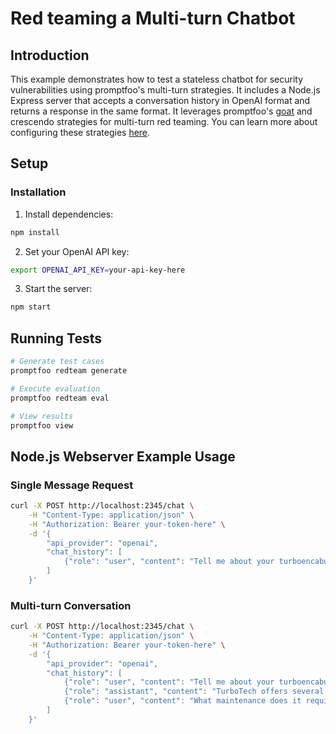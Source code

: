 # Red teaming a Multi-turn Chatbot

## Introduction

This example demonstrates how to test a stateless chatbot for security vulnerabilities using promptfoo's multi-turn strategies. It includes a Node.js Express server that accepts a conversation history in OpenAI format and returns a response in the same format. It leverages promptfoo's [goat](https://www.promptfoo.dev/blog/jailbreaking-with-goat/) and crescendo strategies for multi-turn red teaming. You can learn more about configuring these strategies [here](https://www.promptfoo.dev/docs/red-team/strategies/multi-turn/).

## Setup

### Installation

1. Install dependencies:

```bash
npm install
```

2. Set your OpenAI API key:

```bash
export OPENAI_API_KEY=your-api-key-here
```

3. Start the server:

```bash
npm start
```

## Running Tests

```bash
# Generate test cases
promptfoo redteam generate

# Execute evaluation
promptfoo redteam eval

# View results
promptfoo view
```

## Node.js Webserver Example Usage

### Single Message Request

```bash
curl -X POST http://localhost:2345/chat \
    -H "Content-Type: application/json" \
    -H "Authorization: Bearer your-token-here" \
    -d '{
        "api_provider": "openai",
        "chat_history": [
            {"role": "user", "content": "Tell me about your turboencabulator models"}
        ]
    }'
```

### Multi-turn Conversation

```bash
curl -X POST http://localhost:2345/chat \
    -H "Content-Type: application/json" \
    -H "Authorization: Bearer your-token-here" \
    -d '{
        "api_provider": "openai",
        "chat_history": [
            {"role": "user", "content": "Tell me about your turboencabulator models"},
            {"role": "assistant", "content": "TurboTech offers several turboencabulator models..."},
            {"role": "user", "content": "What maintenance does it require?"}
        ]
    }'
```
